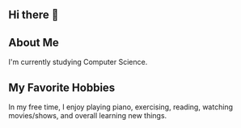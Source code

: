 ## Hi there 👋

## About Me

I'm currently studying Computer Science.

## My Favorite Hobbies

In my free time, I enjoy playing piano, exercising, reading, watching movies/shows, and overall learning new things.
